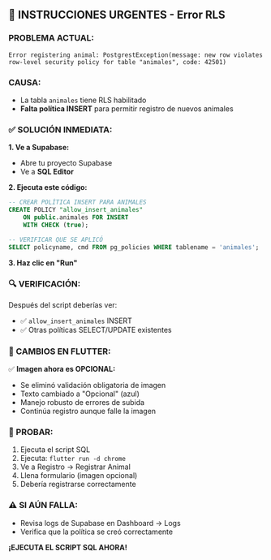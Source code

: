 ## 🚨 INSTRUCCIONES URGENTES - Error RLS

### **PROBLEMA ACTUAL:**
```
Error registering animal: PostgrestException(message: new row violates row-level security policy for table "animales", code: 42501)
```

### **CAUSA:**
- La tabla `animales` tiene RLS habilitado
- **Falta política INSERT** para permitir registro de nuevos animales

### **✅ SOLUCIÓN INMEDIATA:**

**1. Ve a Supabase:**
- Abre tu proyecto Supabase
- Ve a **SQL Editor**

**2. Ejecuta este código:**
```sql
-- CREAR POLÍTICA INSERT PARA ANIMALES
CREATE POLICY "allow_insert_animales" 
    ON public.animales FOR INSERT 
    WITH CHECK (true);

-- VERIFICAR QUE SE APLICÓ
SELECT policyname, cmd FROM pg_policies WHERE tablename = 'animales';
```

**3. Haz clic en "Run"**

### **🔍 VERIFICACIÓN:**
Después del script deberías ver:
- ✅ `allow_insert_animales` INSERT
- ✅ Otras políticas SELECT/UPDATE existentes

### **📱 CAMBIOS EN FLUTTER:**
✅ **Imagen ahora es OPCIONAL:**
- Se eliminó validación obligatoria de imagen
- Texto cambiado a "Opcional" (azul)
- Manejo robusto de errores de subida
- Continúa registro aunque falle la imagen

### **🧪 PROBAR:**
1. Ejecuta el script SQL
2. Ejecuta: `flutter run -d chrome`
3. Ve a Registro → Registrar Animal
4. Llena formulario (imagen opcional)
5. Debería registrarse correctamente

### **⚠️ SI AÚN FALLA:**
- Revisa logs de Supabase en Dashboard → Logs
- Verifica que la política se creó correctamente

**¡EJECUTA EL SCRIPT SQL AHORA!**
